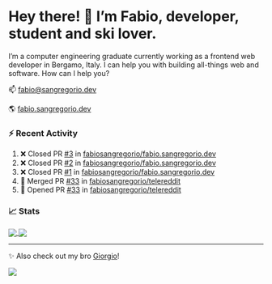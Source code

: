 # Hey there! 👋 I’m Fabio, developer, student and ski lover.

I’m a computer engineering graduate currently working as a frontend web developer in Bergamo, Italy. I can help you with building all-things web and software.
How can I help you?

📫 [fabio@sangregorio.dev](mailto:fabio@sangregorio.dev)

🌎 [fabio.sangregorio.dev](https://fabio.sangregorio.dev)


### :zap: Recent Activity

<!--START_SECTION:activity-->
1. ❌ Closed PR [#3](https://github.com//fabiosangregorio/fabio.sangregorio.dev/pull/3) in [fabiosangregorio/fabio.sangregorio.dev](https://github.com//fabiosangregorio/fabio.sangregorio.dev)
2. ❌ Closed PR [#2](https://github.com//fabiosangregorio/fabio.sangregorio.dev/pull/2) in [fabiosangregorio/fabio.sangregorio.dev](https://github.com//fabiosangregorio/fabio.sangregorio.dev)
3. ❌ Closed PR [#1](https://github.com//fabiosangregorio/fabio.sangregorio.dev/pull/1) in [fabiosangregorio/fabio.sangregorio.dev](https://github.com//fabiosangregorio/fabio.sangregorio.dev)
4. 🎉 Merged PR [#33](https://github.com//fabiosangregorio/telereddit/pull/33) in [fabiosangregorio/telereddit](https://github.com//fabiosangregorio/telereddit)
5. 💪 Opened PR [#33](https://github.com//fabiosangregorio/telereddit/pull/33) in [fabiosangregorio/telereddit](https://github.com//fabiosangregorio/telereddit)
<!--END_SECTION:activity-->


### 📈 Stats


<a href="https://github.com/fabiosangregorio">
  <img align="center" src="https://github-readme-stats.vercel.app/api/top-langs/?username=fabiosangregorio&layout=compact&title_color=24292e&bg_color=ffffff" />
</a>
<a href="https://github.com/fabiosangregorio">
  <img align="center" src="https://github-readme-stats.vercel.app/api?username=fabiosangregorio&show_icons=true&theme=graywhite&count_private=true&hide_rank=true&include_all_commits=true&bg_color=ffffff&hide=stars" />
</a>

<!--
**jamesgeorge007/jamesgeorge007** is a ✨ _special_ ✨ repository because its `README.md` (this file) appears on your GitHub profile.

Here are some ideas to get you started:

- 🌱 I’m currently learning ...
- 👯 I’m looking to collaborate on ...
- 🤔 I’m looking for help with ...
- 💬 Ask me about ...
- 😄 Pronouns: ...
- ⚡ Fun fact: ...
-->

---
✨ Also check out my bro [Giorgio](https://github.com/GiorgioBertolotti)!

![](https://komarev.com/ghpvc/?username=fabiosangregorio)
